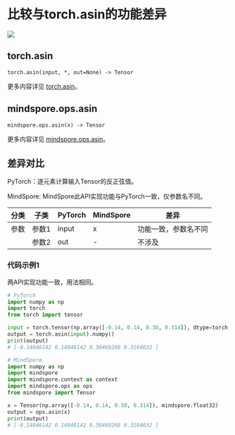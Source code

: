 # 比较与torch.asin的功能差异

<a href="https://gitee.com/mindspore/docs/blob/master/docs/mindspore/source_zh_cn/note/api_mapping/pytorch_diff/asin.md" target="_blank"><img src="https://mindspore-website.obs.cn-north-4.myhuaweicloud.com/website-images/master/resource/_static/logo_source.png"></a>

## torch.asin

```text
torch.asin(input, *, out=None) -> Tensor
```

更多内容详见 [torch.asin](https://pytorch.org/docs/1.8.1/generated/torch.asin.html)。

## mindspore.ops.asin

```text
mindspore.ops.asin(x) -> Tensor
```

更多内容详见 [mindspore.ops.asin](https://mindspore.cn/docs/zh-CN/master/api_python/ops/mindspore.ops.asin.html)。

## 差异对比

PyTorch：逐元素计算输入Tensor的反正弦值。

MindSpore: MindSpore此API实现功能与PyTorch一致，仅参数名不同。

| 分类 | 子类  | PyTorch | MindSpore | 差异                 |
| ---- | ----- | ------- | --------- | -------------------- |
| 参数 | 参数1 | input   | x         | 功能一致，参数名不同 |
|      | 参数2 | out     | -         | 不涉及               |

### 代码示例1

两API实现功能一致，用法相同。

```python
# PyTorch
import numpy as np
import torch
from torch import tensor

input = torch.tensor(np.array([-0.14, 0.14, 0.30, 0.314]), dtype=torch.float32)
output = torch.asin(input).numpy()
print(output)
# [-0.14046142 0.14046142 0.30469266 0.3194032 ]

# MindSpore
import numpy as np
import mindspore
import mindspore.context as context
import mindspore.ops as ops
from mindspore import Tensor

x = Tensor(np.array([-0.14, 0.14, 0.30, 0.314]), mindspore.float32)
output = ops.asin(x)
print(output)
# [-0.14046142 0.14046142 0.30469266 0.3194032 ]
```
